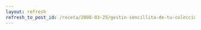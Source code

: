 ```yaml
---
layout: refresh
refresh_to_post_id: /receta/2008-03-25/gestin-sencillita-de-tu-coleccin-de-pelculas
---
```

